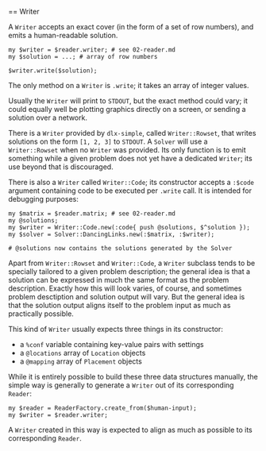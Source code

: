 == Writer

A `Writer` accepts an exact cover (in the form of a set of row
numbers), and emits a human-readable solution.

    my $writer = $reader.writer; # see 02-reader.md
    my $solution = ...; # array of row numbers
    
    $writer.write($solution);

The only method on a `Writer` is `.write`; it takes an array of integer
values.

Usually the `Writer` will print to `STDOUT`, but the exact method could
vary; it could equally well be plotting graphics directly on a screen,
or sending a solution over a network.

There is a `Writer` provided by `dlx-simple`, called `Writer::Rowset`,
that writes solutions on the form `[1, 2, 3]` to `STDOUT`. A `Solver`
will use a `Writer::Rowset` when no `Writer` was provided. Its only
function is to emit something while a given problem does not yet have
a dedicated `Writer`; its use beyond that is discouraged.

There is also a `Writer` called `Writer::Code`; its constructor accepts
a `:$code` argument containing code to be executed per `.write` call.
It is intended for debugging purposes:

    my $matrix = $reader.matrix; # see 02-reader.md
    my @solutions;
    my $writer = Writer::Code.new(:code{ push @solutions, $^solution });
    my $solver = Solver::DancingLinks.new(:$matrix, :$writer);
    
    # @solutions now contains the solutions generated by the Solver

Apart from `Writer::Rowset` and `Writer::Code`, a `Writer` subclass
tends to be specially tailored to a given problem description; the
general idea is that a solution can be expressed in much the same format
as the problem description. Exactly how this will look varies, of course,
and sometimes problem desctiption and solution output will vary. But
the general idea is that the solution output aligns itself to the
problem input as much as practically possible.

This kind of `Writer` usually expects three things in its constructor:

* a `%conf` variable containing key-value pairs with settings
* a `@locations` array of `Location` objects
* a `@mapping` array of `Placement` objects

While it is entirely possible to build these three data structures
manually, the simple way is generally to generate a `Writer` out of its
corresponding `Reader`:

    my $reader = ReaderFactory.create_from($human-input);
    my $writer = $reader.writer;

A `Writer` created in this way is expected to align as much as possible
to its corresponding `Reader`.
